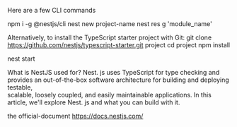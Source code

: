 Here are a few CLI commands 



npm i -g @nestjs/cli
nest new project-name
nest res g 'module_name'

Alternatively, to install the TypeScript starter project with Git:
git clone https://github.com/nestjs/typescript-starter.git project
cd project
npm install

nest start

What is NestJS used for?
Nest. js uses TypeScript for type checking and provides an out-of-the-box software architecture for building and deploying testable, <br>
  scalable, loosely coupled, and easily maintainable applications. In this article, we'll explore Nest. js and what you can build with it.

the official-document https://docs.nestjs.com/

